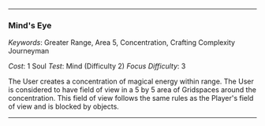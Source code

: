___

### Mind's Eye

*Keywords*: Greater Range, Area 5, Concentration, Crafting Complexity Journeyman

*Cost*: 1 Soul
*Test*: Mind (Difficulty 2)
*Focus Difficulty*: 3

The User creates a concentration of magical energy within range. The User is considered to have field of view in a 5 by 5 area of Gridspaces around the concentration. This field of view follows the same rules as the Player's field of view and is blocked by objects.

___